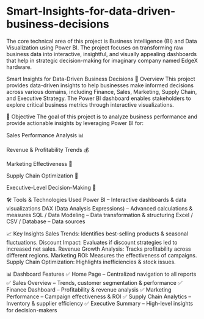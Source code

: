 # Smart-Insights-for-data-driven-business-decisions
The core technical area of this project is Business Intelligence (BI) and Data  Visualization using Power BI. The project focuses on transforming raw business data  into interactive, insightful, and visually appealing dashboards that help in strategic  decision-making for imaginary company named EdgeX hardware.

Smart Insights for Data-Driven Business Decisions
📌 Overview
This project provides data-driven insights to help businesses make informed decisions across various domains, including Finance, Sales, Marketing, Supply Chain, and Executive Strategy. The Power BI dashboard enables stakeholders to explore critical business metrics through interactive visualizations.

🎯 Objective
The goal of this project is to analyze business performance and provide actionable insights by leveraging Power BI for:

Sales Performance Analysis 📊

Revenue & Profitability Trends 💰

Marketing Effectiveness 📢

Supply Chain Optimization 🚚

Executive-Level Decision-Making 🏢

🛠️ Tools & Technologies Used
Power BI – Interactive dashboards & data visualizations
DAX (Data Analysis Expressions) – Advanced calculations & measures
SQL / Data Modeling – Data transformation & structuring
Excel / CSV / Database – Data sources

📈 Key Insights
Sales Trends: Identifies best-selling products & seasonal fluctuations.
Discount Impact: Evaluates if discount strategies led to increased net sales.
Revenue Growth Analysis: Tracks profitability across different regions.
Marketing ROI: Measures the effectiveness of campaigns.
Supply Chain Optimization: Highlights inefficiencies & stock issues.

📊 Dashboard Features
✅ Home Page – Centralized navigation to all reports
✅ Sales Overview – Trends, customer segmentation & performance
✅ Finance Dashboard – Profitability & revenue analysis
✅ Marketing Performance – Campaign effectiveness & ROI
✅ Supply Chain Analytics – Inventory & supplier efficiency
✅ Executive Summary – High-level insights for decision-makers

